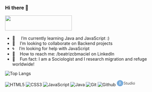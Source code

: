 ### Hi there 👋

<a href="https://codetrace.com/users/beatrizmaciel"><img src="https://codetrace.com/widget/beatrizmaciel" width="220" height="50" /></a>


- 🌱 &nbsp; &nbsp; I’m currently learning Java and JavaScript :)
- :floppy_disk: &nbsp;&nbsp;  I’m looking to collaborate on Backend projects
- :cyclone: &nbsp;&nbsp; I’m looking for help with JavaScript
- :paperclip: &nbsp;&nbsp; How to reach me: /beatrizcbmaciel on LinkedIn
- :watermelon: &nbsp;&nbsp; Fun fact: I am a Sociologist and I research migration and refuge worldwide!

![Top Langs](https://github-readme-stats.vercel.app/api/top-langs/?username=beatrizmaciel&layout=compact&theme=dracula)

<p>
<img src="https://camo.githubusercontent.com/2fad14d202b24de54ef28fb28fc41b3fe661fc22ca72ab6045ed280d277bb536/68747470733a2f2f696d672e736869656c64732e696f2f62616467652f2d48544d4c352d4533344632363f7374796c653d666c6174266c6f676f3d68746d6c35266c6f676f436f6c6f723d7768697465" alt="HTML5" />
<img src="https://camo.githubusercontent.com/08e3417e303c538f8e6007ab74f879c47fcce09ab7d874cd6cc9c0fb88219021/68747470733a2f2f696d672e736869656c64732e696f2f62616467652f2d435353332d3135373242363f7374796c653d666c6174266c6f676f3d63737333" alt="CSS3" />
<img src="https://camo.githubusercontent.com/7658d1ad6a074f994045303c9ef58ed75a64f066052d2ec92c15d94af80e1a79/68747470733a2f2f696d672e736869656c64732e696f2f62616467652f2d4a6176615363726970742d4637444631453f7374796c653d666c6174266c6f676f3d6a617661736372697074266c6f676f436f6c6f723d626c61636b" alt="JavaScript" />
<img src="https://img.shields.io/badge/-Java-007396?style=flat-square&logo=java" alt="Java" />
<img src="https://camo.githubusercontent.com/f7c3ee03e8c0f6b42e081dbc1d4baf4d524919bc7272ad550020871b8cd5ee98/68747470733a2f2f696d672e736869656c64732e696f2f62616467652f2d4769742d4630353033323f7374796c653d666c6174266c6f676f3d676974266c6f676f436f6c6f723d7768697465" alt="Git" />
<img src="https://camo.githubusercontent.com/3c91871f985d8db2a347c06153c64b5ada57e695d12c41e8f7750e05f0f7bd4a/68747470733a2f2f696d672e736869656c64732e696f2f62616467652f2d4769746875622d3138313731373f7374796c653d666c6174266c6f676f3d676974687562266c6f676f436f6c6f723d7768697465" alt="Github" />
  <img src="https://github.com/beatrizmaciel/beatrizmaciel/blob/main/rstudio.png" width="60" height="20" />

</p>
